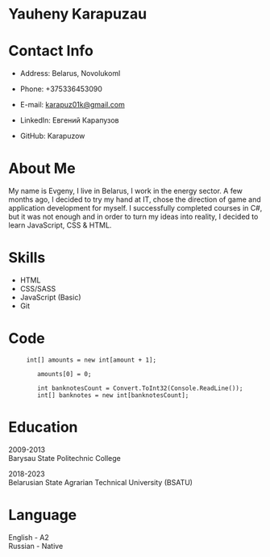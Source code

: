 # Yauheny Karapuzau

# Contact Info

- Address: Belarus, Novolukoml

- Phone: +375336453090

- E-mail: karapuz01k@gmail.com

- LinkedIn: Евгений Карапузов

- GitHub: Karapuzow

# About Me

My name is Evgeny, I live in Belarus, I work in the energy sector. A few months ago, I
decided to try my hand at IT, chose the direction of game and application development for myself. I successfully
completed courses in C#, but it was not enough and in order to turn my ideas into reality,
I decided to learn JavaScript, CSS & HTML.

# Skills
* HTML
* CSS/SASS
* JavaScript (Basic)
* Git

# Code 
         int[] amounts = new int[amount + 1];
            
            amounts[0] = 0;

            int banknotesCount = Convert.ToInt32(Console.ReadLine());
            int[] banknotes = new int[banknotesCount];

# Education

<p>2009-2013 <br>Barysau State Politechnic College</p>
 <p>2018-2023 <br>Belarusian State Agrarian Technical University (BSATU)</p>

   # Language
   English - A2 <br>
   Russian - Native</p>
